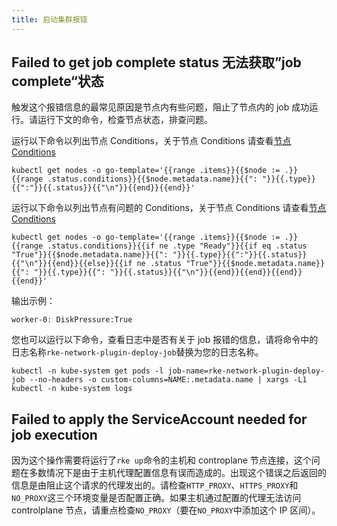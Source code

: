 ```yaml
---
title: 启动集群报错
---
```


## Failed to get job complete status 无法获取”job complete“状态

触发这个报错信息的最常见原因是节点内有些问题，阻止了节点内的 job 成功运行。请运行下文的命令，检查节点状态，排查问题。

运行以下命令以列出节点 Conditions，关于节点 Conditions 请查看[节点 Conditions](https://kubernetes.io/docs/concepts/architecture/nodes/#condition)

```shell
kubectl get nodes -o go-template='{{range .items}}{{$node := .}}{{range .status.conditions}}{{$node.metadata.name}}{{": "}}{{.type}}{{":"}}{{.status}}{{"\n"}}{{end}}{{end}}'
```

运行以下命令以列出节点有问题的 Conditions，关于节点 Conditions 请查看[节点 Conditions](https://kubernetes.io/docs/concepts/architecture/nodes/#condition)

```shell
kubectl get nodes -o go-template='{{range .items}}{{$node := .}}{{range .status.conditions}}{{if ne .type "Ready"}}{{if eq .status "True"}}{{$node.metadata.name}}{{": "}}{{.type}}{{":"}}{{.status}}{{"\n"}}{{end}}{{else}}{{if ne .status "True"}}{{$node.metadata.name}}{{": "}}{{.type}}{{": "}}{{.status}}{{"\n"}}{{end}}{{end}}{{end}}{{end}}'
```

输出示例：

```shell
worker-0: DiskPressure:True
```

您也可以运行以下命令，查看日志中是否有关于 job 报错的信息，请将命令中的日志名称`rke-network-plugin-deploy-job`替换为您的日志名称。

```shell
kubectl -n kube-system get pods -l job-name=rke-network-plugin-deploy-job --no-headers -o custom-columns=NAME:.metadata.name | xargs -L1 kubectl -n kube-system logs
```

## Failed to apply the ServiceAccount needed for job execution

因为这个操作需要将运行了`rke up`命令的主机和 controplane 节点连接，这个问题在多数情况下是由于主机代理配置信息有误而造成的。出现这个错误之后返回的信息是由阻止这个请求的代理发出的。请检查`HTTP_PROXY`、`HTTPS_PROXY`和`NO_PROXY`这三个环境变量是否配置正确。如果主机通过配置的代理无法访问 controlplane 节点，请重点检查`NO_PROXY`（要在`NO_PROXY`中添加这个 IP 区间）。
